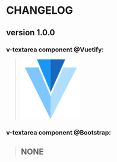 # CHANGELOG
## **version 1.0.0**


### **v-textarea component @Vuetify:**
> [![v-textarea](../../../../assets/logo/V_Image.png)](https://vuetifyjs.com/en/components/textarea#textarea)


### **v-textarea component @Bootstrap:**
> ## NONE
